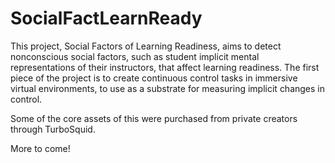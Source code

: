 # SocialFactLearnReady
This project, Social Factors of Learning Readiness, aims to detect nonconscious social factors, such as student implicit mental representations of their instructors, that affect learning readiness. The first piece of the project is to create continuous control tasks in immersive virtual environments, to use as a substrate for measuring implicit changes in control.

Some of the core assets of this were purchased from private creators through TurboSquid.

More to come!
